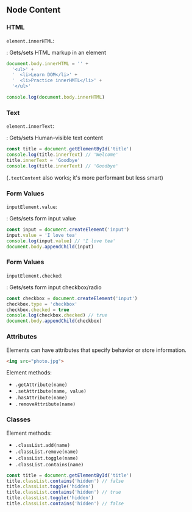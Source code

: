 ## Node Content

### HTML

`element.innerHTML`:

  : Gets/sets HTML markup in an element

```javascript
document.body.innerHTML = '' +
  '<ul>' +
  '  <li>Learn DOM</li>' +
  '  <li>Practice innerHMTL</li>' +
  '</ul>'

console.log(document.body.innerHTML)
```

### Text

`element.innerText`:

  : Gets/sets Human-visible text content

```javascript
const title = document.getElementById('title')
console.log(title.innerText) // 'Welcome'
title.innerText = 'Goodbye'
console.log(title.innerText) // 'Goodbye'
```

(`.textContent` also works; it's more performant but less smart)

### Form Values

`inputElement.value`:

  : Gets/sets form input value

```javascript
const input = document.createElement('input')
input.value = 'I love tea'
console.log(input.value) // 'I love tea'
document.body.appendChild(input)
```

### Form Values

`inputElement.checked`:

  : Gets/sets form input checkbox/radio

```javascript
const checkbox = document.createElement('input')
checkbox.type = 'checkbox'
checkbox.checked = true
console.log(checkbox.checked) // true
document.body.appendChild(checkbox)
```

### Attributes

Elements can have attributes that specify behavior or store information.

```html
<img src="photo.jpg"> 
```

Element methods:

* `.getAttribute(name)`
* `.setAttribute(name, value)`
* `.hasAttribute(name)`
* `.removeAttribute(name)`

### Classes

Element methods:

* `.classList.add(name)`
* `.classList.remove(name)`
* `.classList.toggle(name)`
* `.classList.contains(name)`

```javascript
const title = document.getElementById('title')
title.classList.contains('hidden') // false
title.classList.toggle('hidden')
title.classList.contains('hidden') // true
title.classList.toggle('hidden')
title.classList.contains('hidden') // false
```
